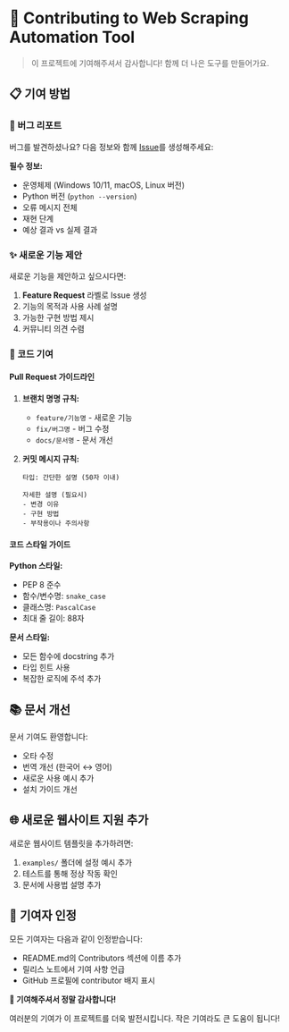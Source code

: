 # 🤝 Contributing to Web Scraping Automation Tool

> 이 프로젝트에 기여해주셔서 감사합니다! 함께 더 나은 도구를 만들어가요.

## 📋 기여 방법

### 🐛 버그 리포트

버그를 발견하셨나요? 다음 정보와 함께 [Issue](https://github.com/sang-su0916/web_crawling/issues)를 생성해주세요:

**필수 정보:**
- 운영체제 (Windows 10/11, macOS, Linux 버전)
- Python 버전 (`python --version`)
- 오류 메시지 전체
- 재현 단계
- 예상 결과 vs 실제 결과

### ✨ 새로운 기능 제안

새로운 기능을 제안하고 싶으시다면:

1. **Feature Request** 라벨로 Issue 생성
2. 기능의 목적과 사용 사례 설명
3. 가능한 구현 방법 제시
4. 커뮤니티 의견 수렴

### 🔧 코드 기여

#### Pull Request 가이드라인

1. **브랜치 명명 규칙:**
   - `feature/기능명` - 새로운 기능
   - `fix/버그명` - 버그 수정
   - `docs/문서명` - 문서 개선

2. **커밋 메시지 규칙:**
   ```
   타입: 간단한 설명 (50자 이내)
   
   자세한 설명 (필요시)
   - 변경 이유
   - 구현 방법
   - 부작용이나 주의사항
   ```

#### 코드 스타일 가이드

**Python 스타일:**
- PEP 8 준수
- 함수/변수명: `snake_case`
- 클래스명: `PascalCase`
- 최대 줄 길이: 88자

**문서 스타일:**
- 모든 함수에 docstring 추가
- 타입 힌트 사용
- 복잡한 로직에 주석 추가

## 📚 문서 개선

문서 기여도 환영합니다:

- 오타 수정
- 번역 개선 (한국어 ↔ 영어)
- 새로운 사용 예시 추가
- 설치 가이드 개선

## 🌐 새로운 웹사이트 지원 추가

새로운 웹사이트 템플릿을 추가하려면:

1. `examples/` 폴더에 설정 예시 추가
2. 테스트를 통해 정상 작동 확인
3. 문서에 사용법 설명 추가

## 🎉 기여자 인정

모든 기여자는 다음과 같이 인정받습니다:

- README.md의 Contributors 섹션에 이름 추가
- 릴리스 노트에서 기여 사항 언급
- GitHub 프로필에 contributor 배지 표시

**🙏 기여해주셔서 정말 감사합니다!**

여러분의 기여가 이 프로젝트를 더욱 발전시킵니다. 작은 기여라도 큰 도움이 됩니다!